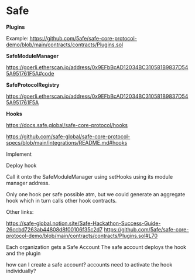 # Safe

**Plugins**

Example: https://github.com/5afe/safe-core-protocol-demo/blob/main/contracts/contracts/Plugins.sol

**SafeModuleManager** 

https://goerli.etherscan.io/address/0x9EFbBcAD12034BC310581B9837D545A951761F5A#code

**SafeProtocolRegistry**

https://goerli.etherscan.io/address/0x9EFbBcAD12034BC310581B9837D545A951761F5A

**Hooks**

https://docs.safe.global/safe-core-protocol/hooks

https://github.com/safe-global/safe-core-protocol-specs/blob/main/integrations/README.md#hooks

Implement 

Deploy hook

Call it onto the SafeModuleManager using setHooks using its module manager address.

Only one hook per safe possible atm, but we could generate an aggregate hook which in turn calls other hook contracts.

Other links:

https://safe-global.notion.site/Safe-Hackathon-Success-Guide-26ccbd7263ab44808d8f00106f35c2d7
https://github.com/5afe/safe-core-protocol-demo/blob/main/contracts/contracts/Plugins.sol#L70


Each organization gets a Safe Account
The safe account deploys the hook and the plugin

how can I create a safe account? 
accounts need to activate the hook individually?


